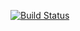 [![Build Status](https://travis-ci.org/darren-west/app.svg?branch=master)](https://travis-ci.org/darren-west/app)